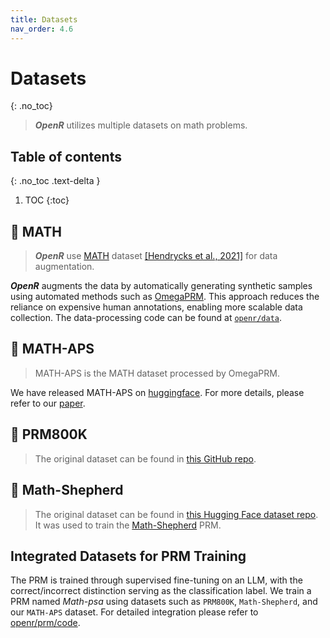 ```yaml
---
title: Datasets
nav_order: 4.6
---
```


# Datasets
{: .no_toc}

> ***OpenR*** utilizes multiple datasets on math problems.

## Table of contents
{: .no_toc .text-delta }

1. TOC
{:toc}

## 🧮 MATH

> ***OpenR*** use [MATH](https://github.com/openreasoner/openr/tree/main/envs/MATH) dataset [[Hendrycks et al., 2021]](https://arxiv.org/abs/2103.03874) for data augmentation. 

***OpenR*** augments the data by automatically generating synthetic samples using automated methods such as [OmegaPRM](https://arxiv.org/abs/2406.06592). This approach reduces the reliance
on expensive human annotations, enabling more scalable data collection. The data-processing code can be found at [`openr/data`](https://github.com/openreasoner/openr/tree/main/data).

## 🎲 MATH-APS

> MATH-APS is the MATH dataset processed by OmegaPRM. 

We have released MATH-APS on [huggingface](https://huggingface.co/datasets/openreasoner/MATH-APS). For more details, please refer to our [paper](https://arxiv.org/pdf/2410.09671).


## 🔢 PRM800K

> The original dataset can be found in [this GitHub repo](https://github.com/openai/prm800k). 

<!-- ### Step tag
{: .no_toc}

We use `\n\n\n\n\n` as the step tag, which is appended to each step.

### For binary classification
{: .no_toc}

PRM800K has three labels: `good`, `neutral`, and `bad`, but we regard PRM training as a binary
classification problem. Hence, we treat steps labelled `neutral` or `good` in PRM800K as positive
ones and those labelled `bad` as negative ones.

### Multiple candidates for each step
{: .no_toc}

Each step may contain one or more completions in the original PRM800K. We include all the possible
combinations of these candidates in the training data. -->

<!-- ## ♟️ MATH-APS

>*OpenR* use automated methods such as OmegaPRM to synthesize a new dataset named *MATH-APS*.

This dataset was collected by us following the procedure introduced [here]({% link
docs/usage/data.md %}).

### For binary classification
{: .no_toc}

MATH-APS scores steps with values between 0 and 1, so we label steps whose score is greater than 0.5
as positive and others negative. -->

## 🧩 Math-Shepherd

> The original dataset can be found in [this Hugging Face dataset
repo](https://huggingface.co/datasets/peiyi9979/Math-Shepherd). It was used to train the
[Math-Shepherd](http://arxiv.org/abs/2312.08935) PRM.



## Integrated Datasets for PRM Training

The PRM is trained through supervised fine-tuning on an LLM, with the correct/incorrect
distinction serving as the classification label. We train a PRM named *Math-psa* using datasets such as `PRM800K`, `Math-Shepherd`, and our `MATH-APS` dataset. For detailed integration please refer to [openr/prm/code](https://github.com/openreasoner/openr/tree/main/prm/code).